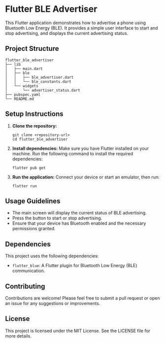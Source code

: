 # Flutter BLE Advertiser

This Flutter application demonstrates how to advertise a phone using Bluetooth Low Energy (BLE). It provides a simple user interface to start and stop advertising, and displays the current advertising status.

## Project Structure

```
flutter_ble_advertiser
├── lib
│   ├── main.dart
│   ├── ble
│   │   ├── ble_advertiser.dart
│   │   └── ble_constants.dart
│   └── widgets
│       └── advertiser_status.dart
├── pubspec.yaml
└── README.md
```

## Setup Instructions

1. **Clone the repository:**
   ```
   git clone <repository-url>
   cd flutter_ble_advertiser
   ```

2. **Install dependencies:**
   Make sure you have Flutter installed on your machine. Run the following command to install the required dependencies:
   ```
   flutter pub get
   ```

3. **Run the application:**
   Connect your device or start an emulator, then run:
   ```
   flutter run
   ```

## Usage Guidelines

- The main screen will display the current status of BLE advertising.
- Press the button to start or stop advertising.
- Ensure that your device has Bluetooth enabled and the necessary permissions granted.

## Dependencies

This project uses the following dependencies:

- `flutter_blue`: A Flutter plugin for Bluetooth Low Energy (BLE) communication.

## Contributing

Contributions are welcome! Please feel free to submit a pull request or open an issue for any suggestions or improvements.

## License

This project is licensed under the MIT License. See the LICENSE file for more details.